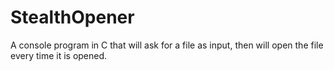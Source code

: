 # StealthOpener
A console program in C that will ask for a file as input, then will open the file every time it is opened. 
